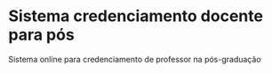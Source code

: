 # Sistema credenciamento docente para pós
Sistema online para credenciamento de professor na pós-graduação
